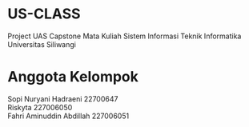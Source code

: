 # US-CLASS
Project UAS Capstone Mata Kuliah Sistem Informasi Teknik Informatika Universitas Siliwangi

# Anggota Kelompok
Sopi Nuryani Hadraeni 22700647 <br>
Riskyta 227006050 <br>
Fahri Aminuddin Abdillah 227006051
